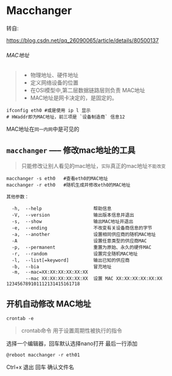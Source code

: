 # Macchanger

转自:

https://blog.csdn.net/qq_26090065/article/details/80500137

###### MAC地址

> - 物理地址、硬件地址
> - 定义网络设备的位置
> - 在OSI模型中,第二层数据链路层则负责 MAC地址
> - MAC地址是网卡决定的，是固定的。

```
ifconfig eth0 #或是使用 ip l 显示
# HWaddr即为MAC地址，前三项是 `设备制造商` 信息12
```

MAC地址在`同一内网`中是可见的

## `macchanger` —– 修改mac地址的工具

> 只能修改让别人看见的mac地址，`实际`真正的mac地址`不能改变`

```
macchanger -s eth0   #查看eth0的MAC地址
macchanger -r eth0   #随机生成并修改eth0的MAC地址

其他参数：

  -h,  --help                   帮助信息
  -V,  --version                输出版本信息并退出
  -s,  --show                   输出MAC地址并退出
  -e,  --ending                 不改变有关设备商信息的字节
  -a,  --another                设置相同供应商的随机MAC地址
  -A                            设置任意类型的供应商MAC
  -p,  --permanent              重置为原始、永久的硬件MAC
  -r,  --random                 设置完全随机MAC地址
  -l,  --list[=keyword]         输出已知的供应商
  -b,  --bia                    冒充地址
  -m,  --mac=XX:XX:XX:XX:XX:XX
       --mac XX:XX:XX:XX:XX:XX  设置 MAC XX:XX:XX:XX:XX:XX
123456789101112131415161718
```

## 开机自动修改 MAC地址

```
crontab -e
```

> crontab命令 用于设置周期性被执行的指令

选择一个编辑器，回车默认选择nano打开
最后一行添加

```
@reboot macchanger -r eth01
```

Ctrl+x 退出
回车 确认文件名